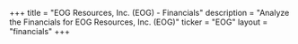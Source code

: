 +++
title = "EOG Resources, Inc. (EOG) - Financials"
description = "Analyze the Financials for EOG Resources, Inc. (EOG)"
ticker = "EOG"
layout = "financials"
+++

